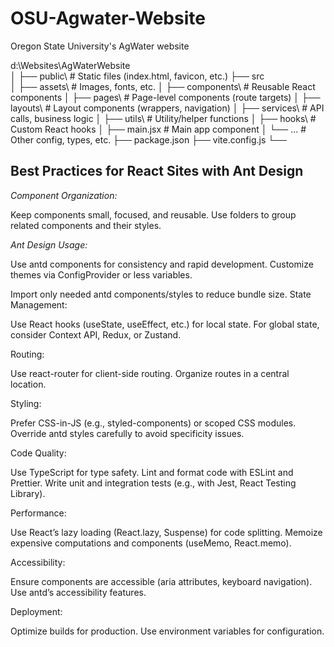 # OSU-Agwater-Website
Oregon State University's AgWater website 

d:\Websites\AgWaterWebsite\
│
├── public\                # Static files (index.html, favicon, etc.)
├── src\
│   ├── assets\            # Images, fonts, etc.
│   ├── components\        # Reusable React components
│   ├── pages\             # Page-level components (route targets)
│   ├── layouts\           # Layout components (wrappers, navigation)
│   ├── services\          # API calls, business logic
│   ├── utils\             # Utility/helper functions
│   ├── hooks\             # Custom React hooks
│   ├── main.jsx           # Main app component
│   └── ...                # Other config, types, etc.
├── package.json
├── vite.config.js
└── 


## Best Practices for React Sites with Ant Design

*Component Organization:*

Keep components small, focused, and reusable.
Use folders to group related components and their styles.

*Ant Design Usage:*

Use antd components for consistency and rapid development.
Customize themes via ConfigProvider or less variables.

Import only needed antd components/styles to reduce bundle size.
State Management:

Use React hooks (useState, useEffect, etc.) for local state.
For global state, consider Context API, Redux, or Zustand.

Routing:

Use react-router for client-side routing.
Organize routes in a central location.

Styling:

Prefer CSS-in-JS (e.g., styled-components) or scoped CSS modules.
Override antd styles carefully to avoid specificity issues.

Code Quality:

Use TypeScript for type safety.
Lint and format code with ESLint and Prettier.
Write unit and integration tests (e.g., with Jest, React Testing Library).

Performance:

Use React’s lazy loading (React.lazy, Suspense) for code splitting.
Memoize expensive computations and components (useMemo, React.memo).

Accessibility:

Ensure components are accessible (aria attributes, keyboard navigation).
Use antd’s accessibility features.

Deployment:

Optimize builds for production.
Use environment variables for configuration.